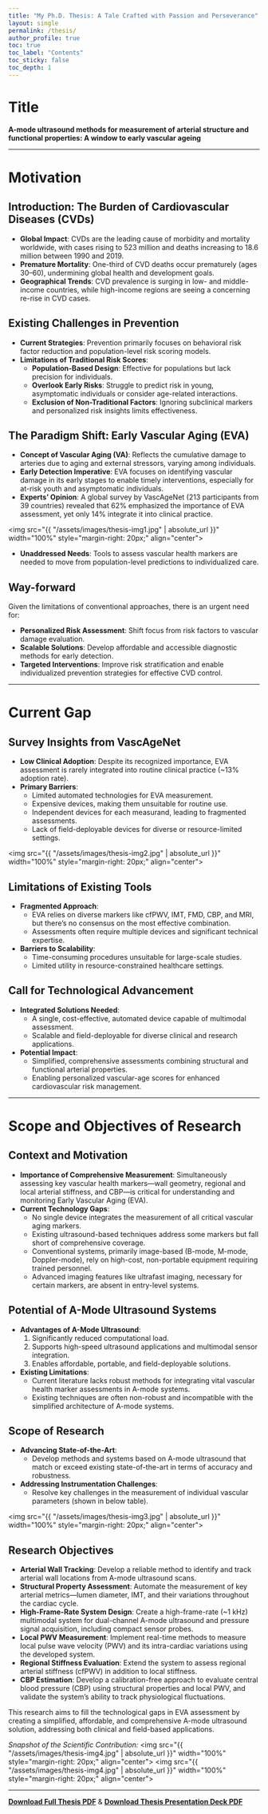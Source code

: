 ```yaml
---
title: "My Ph.D. Thesis: A Tale Crafted with Passion and Perseverance"
layout: single
permalink: /thesis/
author_profile: true
toc: true
toc_label: "Contents"
toc_sticky: false
toc_depth: 1
---
```


# Title
**A-mode ultrasound methods for measurement of arterial structure and functional properties: A window to early vascular ageing**

---

# Motivation

## **Introduction: The Burden of Cardiovascular Diseases (CVDs)**
- **Global Impact**: CVDs are the leading cause of morbidity and mortality worldwide, with cases rising to 523 million and deaths increasing to 18.6 million between 1990 and 2019.
- **Premature Mortality**: One-third of CVD deaths occur prematurely (ages 30–60), undermining global health and development goals.
- **Geographical Trends**: CVD prevalence is surging in low- and middle-income countries, while high-income regions are seeing a concerning re-rise in CVD cases.

## **Existing Challenges in Prevention**
- **Current Strategies**: Prevention primarily focuses on behavioral risk factor reduction and population-level risk scoring models.
- **Limitations of Traditional Risk Scores**:
  - **Population-Based Design**: Effective for populations but lack precision for individuals.
  - **Overlook Early Risks**: Struggle to predict risk in young, asymptomatic individuals or consider age-related interactions.
  - **Exclusion of Non-Traditional Factors**: Ignoring subclinical markers and personalized risk insights limits effectiveness.

## **The Paradigm Shift: Early Vascular Aging (EVA)**
- **Concept of Vascular Aging (VA)**: Reflects the cumulative damage to arteries due to aging and external stressors, varying among individuals.
- **Early Detection Imperative**: EVA focuses on identifying vascular damage in its early stages to enable timely interventions, especially for at-risk youth and asymptomatic individuals.
- **Experts’ Opinion**: A global survey by VascAgeNet (213 participants from 39 countries) revealed that 62% emphasized the importance of EVA assessment, yet only 14% integrate it into clinical practice.

<img src="{{ "/assets/images/thesis-img1.jpg" | absolute_url }}" width="100%" style="margin-right: 20px;" align="center">

- **Unaddressed Needs**: Tools to assess vascular health markers are needed to move from population-level predictions to individualized care.

## **Way-forward**
Given the limitations of conventional approaches, there is an urgent need for:
- **Personalized Risk Assessment**: Shift focus from risk factors to vascular damage evaluation.
- **Scalable Solutions**: Develop affordable and accessible diagnostic methods for early detection.
- **Targeted Interventions**: Improve risk stratification and enable individualized prevention strategies for effective CVD control.

---

# Current Gap

## **Survey Insights from VascAgeNet**
- **Low Clinical Adoption**: Despite its recognized importance, EVA assessment is rarely integrated into routine clinical practice (~13% adoption rate).
- **Primary Barriers**:
  - Limited automated technologies for EVA measurement.
  - Expensive devices, making them unsuitable for routine use.
  - Independent devices for each measurand, leading to fragmented assessments.
  - Lack of field-deployable devices for diverse or resource-limited settings.
    
<img src="{{ "/assets/images/thesis-img2.jpg" | absolute_url }}" width="100%" style="margin-right: 20px;" align="center">

## **Limitations of Existing Tools**
- **Fragmented Approach**:
  - EVA relies on diverse markers like cfPWV, IMT, FMD, CBP, and MRI, but there’s no consensus on the most effective combination.
  - Assessments often require multiple devices and significant technical expertise.
- **Barriers to Scalability**:
  - Time-consuming procedures unsuitable for large-scale studies.
  - Limited utility in resource-constrained healthcare settings.

## **Call for Technological Advancement**
- **Integrated Solutions Needed**:
  - A single, cost-effective, automated device capable of multimodal assessment.
  - Scalable and field-deployable for diverse clinical and research applications.
- **Potential Impact**:
  - Simplified, comprehensive assessments combining structural and functional arterial properties.
  - Enabling personalized vascular-age scores for enhanced cardiovascular risk management.

---

# Scope and Objectives of Research

## **Context and Motivation**
- **Importance of Comprehensive Measurement**: Simultaneously assessing key vascular health markers—wall geometry, regional and local arterial stiffness, and CBP—is critical for understanding and monitoring Early Vascular Aging (EVA).
- **Current Technology Gaps**:
  - No single device integrates the measurement of all critical vascular aging markers.
  - Existing ultrasound-based techniques address some markers but fall short of comprehensive coverage.
  - Conventional systems, primarily image-based (B-mode, M-mode, Doppler-mode), rely on high-cost, non-portable equipment requiring trained personnel.
  - Advanced imaging features like ultrafast imaging, necessary for certain markers, are absent in entry-level systems.

## **Potential of A-Mode Ultrasound Systems**
- **Advantages of A-Mode Ultrasound**:
  1. Significantly reduced computational load.
  2. Supports high-speed ultrasound applications and multimodal sensor integration.
  3. Enables affordable, portable, and field-deployable solutions.
- **Existing Limitations**:
  - Current literature lacks robust methods for integrating vital vascular health marker assessments in A-mode systems.
  - Existing techniques are often non-robust and incompatible with the simplified architecture of A-mode systems.

## **Scope of Research**
- **Advancing State-of-the-Art**:
  - Develop methods and systems based on A-mode ultrasound that match or exceed existing state-of-the-art in terms of accuracy and robustness.
- **Addressing Instrumentation Challenges**:
  - Resolve key challenges in the measurement of individual vascular parameters (shown in below table).

<img src="{{ "/assets/images/thesis-img3.jpg" | absolute_url }}" width="100%" style="margin-right: 20px;" align="center">

## Research Objectives

- **Arterial Wall Tracking**: Develop a reliable method to identify and track arterial wall locations from A-mode ultrasound scans.
- **Structural Property Assessment**: Automate the measurement of key arterial metrics—lumen diameter, IMT, and their variations throughout the cardiac cycle.
- **High-Frame-Rate System Design**: Create a high-frame-rate (~1 kHz) multimodal system for dual-channel A-mode ultrasound and pressure signal acquisition, including compact sensor probes.
- **Local PWV Measurement**: Implement real-time methods to measure local pulse wave velocity (PWV) and its intra-cardiac variations using the developed system.
- **Regional Stiffness Evaluation**: Extend the system to assess regional arterial stiffness (cfPWV) in addition to local stiffness.
- **CBP Estimation**: Develop a calibration-free approach to evaluate central blood pressure (CBP) using structural properties and local PWV, and validate the system’s ability to track physiological fluctuations.

This research aims to fill the technological gaps in EVA assessment by creating a simplified, affordable, and comprehensive A-mode ultrasound solution, addressing both clinical and field-based applications.

*Snapshot of the Scientific Contribution:*
<img src="{{ "/assets/images/thesis-img4.jpg" | absolute_url }}" width="100%" style="margin-right: 20px;" align="center">
<img src="{{ "/assets/images/thesis-img4.jpg" | absolute_url }}" width="100%" style="margin-right: 20px;" align="center">

---


[**Download Full Thesis PDF**](assets/docs/thesis.pdf) &
[**Download Thesis Presentation Deck PDF**](assets/docs/thesis-ppt.pdf)
